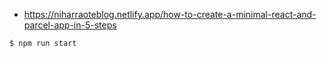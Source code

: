 - https://niharraoteblog.netlify.app/how-to-create-a-minimal-react-and-parcel-app-in-5-steps


```bash
$ npm run start
```